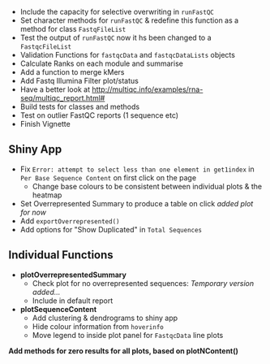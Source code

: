 - Include the capacity for selective overwriting in `runFastQC`
- Set character methods for `runFastQC` & redefine this function as a method for class `FastqFileList`
- Test the output of `runFastQC` now it hs been changed to a `FastqcFileList`
- Validation Functions for `fastqcData` and `fastqcDataLists` objects
- Calculate Ranks on each module and summarise
- Add a function to merge kMers
- Add Fastq Illumina Filter plot/status
- Have a better look at http://multiqc.info/examples/rna-seq/multiqc_report.html#
- Build tests for classes and methods
- Test on outlier FastQC reports (1 sequence etc)
- Finish Vignette

## Shiny App
 
- Fix `Error: attempt to select less than one element in get1index` in `Per Base Sequence Content` on first click on the page
    - Change base colours to be consistent between individual plots & the heatmap
- Set Overrepresented Summary to produce a table on click *added plot for now*
- Add `exportOverrepresented()`
- Add options for "Show Duplicated" in `Total Sequences`

## Individual Functions

- **plotOverrepresentedSummary**
    - Check plot for no overrepresented sequences: *Temporary version added...*    
    - Include in default report
- **plotSequenceContent**
    - Add clustering & dendrograms to shiny app
    - Hide colour information from `hoverinfo`
    - Move legend to inside plot panel for `FastqcData` line plots
    
**Add methods for zero results for all plots, based on plotNContent()**
